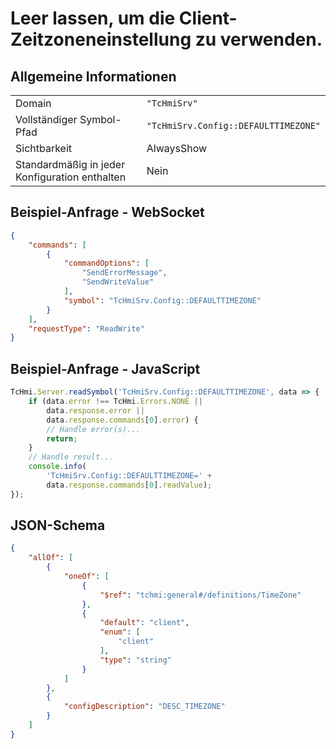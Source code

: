# Leer lassen, um die Client-Zeitzoneneinstellung zu verwenden.

## Allgemeine Informationen

|  |  |
| - | - |
| Domain | `"TcHmiSrv"` |
| Vollständiger Symbol-Pfad | `"TcHmiSrv.Config::DEFAULTTIMEZONE"` |
| Sichtbarkeit | AlwaysShow |
| Standardmäßig in jeder Konfiguration enthalten | Nein |

## Beispiel-Anfrage - WebSocket

```json
{
    "commands": [
        {
            "commandOptions": [
                "SendErrorMessage",
                "SendWriteValue"
            ],
            "symbol": "TcHmiSrv.Config::DEFAULTTIMEZONE"
        }
    ],
    "requestType": "ReadWrite"
}
```

## Beispiel-Anfrage - JavaScript

```javascript
TcHmi.Server.readSymbol('TcHmiSrv.Config::DEFAULTTIMEZONE', data => {
    if (data.error !== TcHmi.Errors.NONE ||
        data.response.error ||
        data.response.commands[0].error) {
        // Handle error(s)...
        return;
    }
    // Handle result...
    console.info(
        'TcHmiSrv.Config::DEFAULTTIMEZONE=' +
        data.response.commands[0].readValue);
});
```

## JSON-Schema

```json
{
    "allOf": [
        {
            "oneOf": [
                {
                    "$ref": "tchmi:general#/definitions/TimeZone"
                },
                {
                    "default": "client",
                    "enum": [
                        "client"
                    ],
                    "type": "string"
                }
            ]
        },
        {
            "configDescription": "DESC_TIMEZONE"
        }
    ]
}
```
